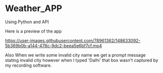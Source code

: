 # Weather_APP
Using Python and API

Here is a preview of the app

https://user-images.githubusercontent.com/78961362/148633092-5b369b0b-a144-478c-9dc2-beea5e6bf7cf.mp4

Also When we write some invalid city name we get a prompt message stating invalid city however when I typed 'Dalhi' that box wasn't captured by my recording software.
